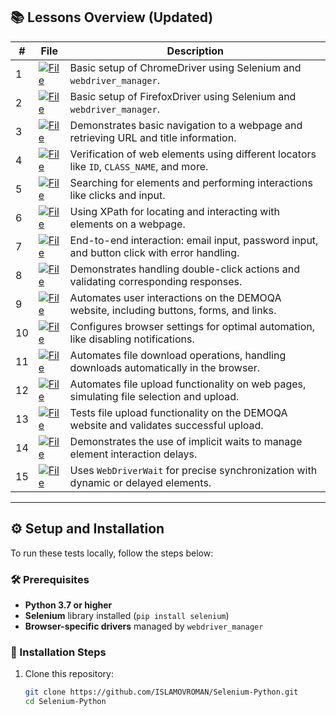 ## 📚 Lessons Overview (Updated)

| **#** | **File**                                                                                                                                         | **Description**                                                                                |
|-------|---------------------------------------------------------------------------------------------------------------------------------------------------|------------------------------------------------------------------------------------------------|
| 1     | [![File](https://img.shields.io/badge/File-1_chromedriver.py-blue)](1_chromedriver.py)                                                             | Basic setup of ChromeDriver using Selenium and `webdriver_manager`.                           |
| 2     | [![File](https://img.shields.io/badge/File-2_firefoxdriver.py-blue)](2_firefoxdriver.py)                                                           | Basic setup of FirefoxDriver using Selenium and `webdriver_manager`.                          |
| 3     | [![File](https://img.shields.io/badge/File-3_navigation.py-blue)](3_navigation.py)                                                                 | Demonstrates basic navigation to a webpage and retrieving URL and title information.          |
| 4     | [![File](https://img.shields.io/badge/File-4_Verification.py-blue)](4_Verification.py)                                                             | Verification of web elements using different locators like `ID`, `CLASS_NAME`, and more.      |
| 5     | [![File](https://img.shields.io/badge/File-5_find.py-blue)](5_find.py)                                                                             | Searching for elements and performing interactions like clicks and input.                     |
| 6     | [![File](https://img.shields.io/badge/File-6_xpath.py-blue)](6_xpath.py)                                                                           | Using XPath for locating and interacting with elements on a webpage.                          |
| 7     | [![File](https://img.shields.io/badge/File-7_clicktutor.py-blue)](7_clicktutor.py)                                                                 | End-to-end interaction: email input, password input, and button click with error handling.    |
| 8     | [![File](https://img.shields.io/badge/File-8.1_doubleklick.py-blue)](8.1_doubleklick.py)                                                           | Demonstrates handling double-click actions and validating corresponding responses.             |
| 9     | [![File](https://img.shields.io/badge/File-8.2_DEMOQA.py-blue)](8.2_DEMOQA.py)                                                                     | Automates user interactions on the DEMOQA website, including buttons, forms, and links.       |
| 10    | [![File](https://img.shields.io/badge/File-9_BrowserSettings.py-blue)](9_BrowserSettings.py)                                                       | Configures browser settings for optimal automation, like disabling notifications.             |
| 11    | [![File](https://img.shields.io/badge/File-10_Downloading_file.py-blue)](10_Downloading_file.py)                                                   | Automates file download operations, handling downloads automatically in the browser.          |
| 12    | [![File](https://img.shields.io/badge/File-10.1_Upload_file.py-blue)](10.1_Upload_file.py)                                                         | Automates file upload functionality on web pages, simulating file selection and upload.       |
| 13    | [![File](https://img.shields.io/badge/File-10.2_Upload_DEMOQA.py-blue)](10.2_Upload_DEMOQA.py)                                                     | Tests file upload functionality on the DEMOQA website and validates successful upload.        |
| 14    | [![File](https://img.shields.io/badge/File-11.1_Implicitly.py-blue)](11.1_Implicitly.py)                                                           | Demonstrates the use of implicit waits to manage element interaction delays.                  |
| 15    | [![File](https://img.shields.io/badge/File-11.2_Explicit.py-blue)](11.2_Explicit.py)                                                               | Uses `WebDriverWait` for precise synchronization with dynamic or delayed elements.            |

---

## ⚙️ Setup and Installation

To run these tests locally, follow the steps below:

### 🛠 Prerequisites

- **Python 3.7 or higher**
- **Selenium** library installed (`pip install selenium`)
- **Browser-specific drivers** managed by `webdriver_manager`

### 🚀 Installation Steps

1. Clone this repository:
   ```bash
   git clone https://github.com/ISLAMOVROMAN/Selenium-Python.git
   cd Selenium-Python
